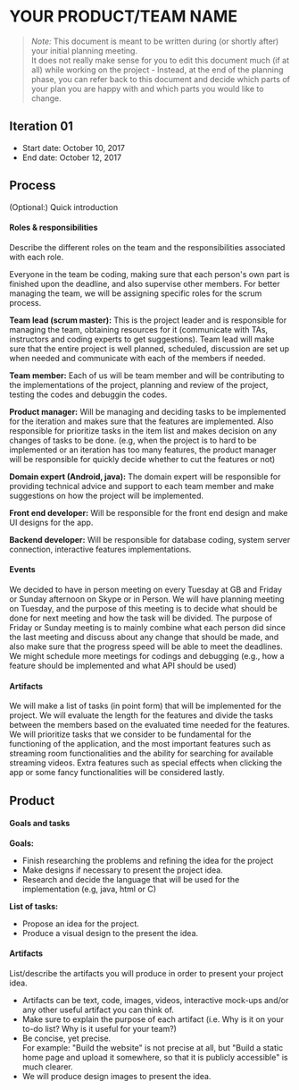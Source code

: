 # YOUR PRODUCT/TEAM NAME

 > _Note:_ This document is meant to be written during (or shortly after) your initial planning meeting.     
 > It does not really make sense for you to edit this document much (if at all) while working on the project - Instead, at the end of the planning phase, you can refer back to this document and decide which parts of your plan you are happy with and which parts you would like to change.


## Iteration 01

* Start date: October 10, 2017
* End date: October 12, 2017

## Process

(Optional:) Quick introduction

#### Roles & responsibilities

Describe the different roles on the team and the responsibilities associated with each role.

Everyone in the team be coding, making sure that each person's own part is finished upon the deadline, and also supervise other members. For better managing the team, we will be assigning specific roles for the scrum process.

**Team lead (scrum master):** This is the project leader and is responsible for managing the team, obtaining resources for it (communicate with TAs, instructors and coding experts to get suggestions). Team lead will make sure that the entire project is well planned, scheduled, discussion are set up when needed and communicate with each of the members if needed.

**Team member:** Each of us will be team member and will be contributing to the implementations of the project, planning and review of the project, testing the codes and debuggin the codes.

**Product manager:** Will be managing and deciding tasks to be implemented for the iteration and makes sure that the features are implemented. Also responsible for prioritize tasks in the item list and makes decision on any changes of tasks to be done. (e.g, when the project is to hard to be implemented or an iteration has too many features, the product manager will be responsible for quickly decide whether to cut the features or not)

**Domain expert (Android, java):** The domain expert will be responsible for providing technical advice and support to each team member and make suggestions on how the project will be implemented.

**Front end developer:** Will be responsible for the front end design and make UI designs for the app.

**Backend developer:** Will be responsible for database coding, system server connection, interactive features implementations. 

#### Events

We decided to have in person meeting on every Tuesday at GB and Friday or Sunday afternoon on Skype or in Person. We will have planning meeting on Tuesday, and the purpose of this meeting is to decide what should be done for next meeting and how the task will be divided. The purpose of Friday or Sunday meeting is to mainly combine what each person did since the last meeting and discuss about any change that should be made, and also make sure that the progress speed will be able to meet the deadlines. We might schedule more meetings for codings and debugging (e.g., how a feature should be implemented and what API should be used)

#### Artifacts

We will make a list of tasks (in point form) that will be implemented for the project. We will evaluate the length for the features and divide the tasks between the members based on the evaluated time needed for the features. We will prioritize tasks that we consider to be fundamental for the functioning of the application, and the most important features such as streaming room functionalities and the ability for searching for available streaming videos. Extra features such as special effects when clicking the app or some fancy functionalities will be considered lastly.

## Product

#### Goals and tasks

**Goals:** 

- Finish researching the problems and refining the idea for the project
- Make designs if necessary to present the project idea.
- Research and decide the language that will be used for the implementation (e.g, java, html or C)

**List of tasks:**

- Propose an idea for the project.
- Produce a visual design to the present the idea. 

#### Artifacts

List/describe the artifacts you will produce in order to present your project idea.

* Artifacts can be text, code, images, videos, interactive mock-ups and/or any other useful artifact you can think of.
* Make sure to explain the purpose of each artifact (i.e. Why is it on your to-do list? Why is it useful for your team?)
* Be concise, yet precise.         
   For example: "Build the website" is not precise at all, but "Build a static home page and upload it somewhere, so that it is publicly accessible" is much clearer.
* We will produce design images to present the idea. 



